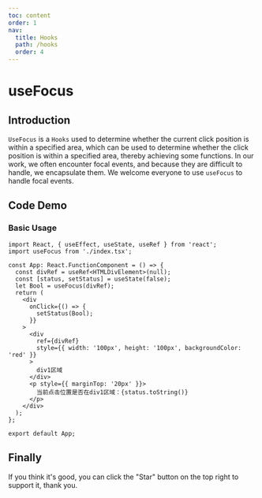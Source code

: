 ```yaml
---
toc: content
order: 1
nav:
  title: Hooks
  path: /hooks
  order: 4
---
```


# useFocus

## Introduction

`UseFocus` is a `Hooks` used to determine whether the current click position is within a specified area, which can be used to determine whether the click position is within a specified area, thereby achieving some functions.
In our work, we often encounter focal events, and because they are difficult to handle, we encapsulate them. We welcome everyone to use `useFocus` to handle focal events.

## Code Demo

### Basic Usage

```tsx
import React, { useEffect, useState, useRef } from 'react';
import useFocus from './index.tsx';

const App: React.FunctionComponent = () => {
  const divRef = useRef<HTMLDivElement>(null);
  const [status, setStatus] = useState(false);
  let Bool = useFocus(divRef);
  return (
    <div
      onClick={() => {
        setStatus(Bool);
      }}
    >
      <div
        ref={divRef}
        style={{ width: '100px', height: '100px', backgroundColor: 'red' }}
      >
        div1区域
      </div>
      <p style={{ marginTop: '20px' }}>
        当前点击位置是否在div1区域：{status.toString()}
      </p>
    </div>
  );
};

export default App;
```

## Finally

If you think it's good, you can click the "Star" button on the top right to support it, thank you.
